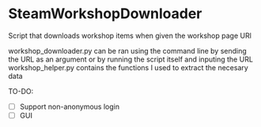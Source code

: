# SteamWorkshopDownloader
Script that downloads workshop items when given the workshop page URl

workshop_downloader.py can be ran using the command line by sending the URL as an argument or by running the script itself and inputing the URL
workshop_helper.py contains the functions I used to extract the necesary data

TO-DO:
- [ ] Support non-anonymous login
- [ ] GUI
